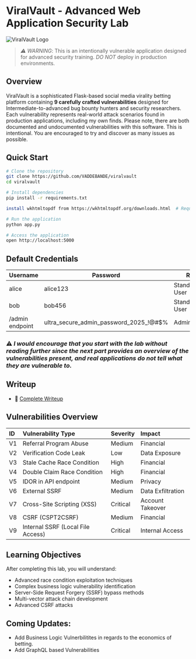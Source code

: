 # ViralVault - Advanced Web Application Security Lab

![ViralVault Logo](https://img.shields.io/badge/ViralVault-Security%20Lab-red?style=for-the-badge\&logo=security\&logoColor=white)

> *⚠️ WARNING*: This is an intentionally vulnerable application designed for advanced security training. *DO NOT* deploy in production environments.

## Overview

ViralVault is a sophisticated Flask-based social media virality betting platform containing **9 carefully crafted vulnerabilities** designed for Intermediate-to-advanced bug bounty hunters and security researchers. Each vulnerability represents real-world attack scenarios found in production applications, including my own finds.
Please note, there are both documented and undocumented vulnerabilities with this software. This is intentional. You are encouraged to try and discover as many issues as possible.

## Quick Start

```bash
# Clone the repository
git clone https://github.com/VADDEBANDE/viralvault
cd viralvault

# Install dependencies
pip install -r requirements.txt

install wkhtmltopdf from https://wkhtmltopdf.org/downloads.html  # Required for PDF generation

# Run the application
python app.py

# Access the application
open http://localhost:5000
```

## Default Credentials

| Username | Password | Role |
|----------|----------|------|
| alice | alice123 | Standard User |
| bob | bob456 | Standard User |
|/admin endpoint  | ultra_secure_admin_password_2025_!@#$% | Administrator |

### ⚠️ *I would encourage that you start with the lab without reading further since the next part provides an overview of the vulnerabilities present, and real applications do not tell what they are vulnerable to.*

## Writeup

* 📖 [Complete Writeup](writeup.md)

## Vulnerabilities Overview

| ID | Vulnerability Type | Severity | Impact |
|:---|:---|:---|:---|
| V1 | Referral Program Abuse | Medium | Financial |
| V2 | Verification Code Leak | Low | Data Exposure |
| V3 | Stale Cache Race Condition | High | Financial |
| V4 | Double Claim Race Condition | High | Financial |
| V5 | IDOR in API endpoint | Medium | Privacy |
| V6 | External SSRF | Medium | Data Exfiltration |
| V7 | Cross-Site Scripting (XSS) | Critical | Account Takeover |
| V8 | CSRF (CSPT2CSRF)| Medium | Financial
| V9 | Internal SSRF (Local File Access) | Critical | Internal Access |



## Learning Objectives

After completing this lab, you will understand:

* Advanced race condition exploitation techniques
* Complex business logic vulnerability identification
* Server-Side Request Forgery (SSRF) bypass methods
* Multi-vector attack chain development
* Advanced CSRF attacks

## Coming Updates:
* Add Business Logic Vulnerbilitites in regards to the economics of betting.
* Add GraphQL based Vulnerabilities


